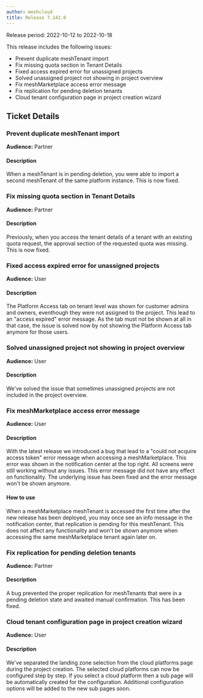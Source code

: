 ```yaml
---
author: meshcloud
title: Release 7.142.0
---
```


Release period: 2022-10-12 to 2022-10-18

This release includes the following issues:
* Prevent duplicate meshTenant import
* Fix missing quota section in Tenant Details
* Fixed access expired error for unassigned projects
* Solved unassigned project not showing in project overview
* Fix meshMarketplace access error message
* Fix replication for pending deletion tenants
* Cloud tenant configuration page in project creation wizard
<!--truncate-->

## Ticket Details
### Prevent duplicate meshTenant import
**Audience:** Partner<br>

#### Description
When a meshTenant is in pending deletion, you were able to import a second meshTenant of the same platform instance. This is now fixed.

### Fix missing quota section in Tenant Details
**Audience:** Partner<br>

#### Description
Previously, when you access the tenant details of a tenant with an existing quota request, the approval section of the requested quota was missing. This is now fixed.

### Fixed access expired error for unassigned projects
**Audience:** User<br>

#### Description
The Platform Access tab on tenant level was shown for customer admins and owners, eventhough they were not assigned to the project. This lead to an "access expired" error message. As the tab must not be shown at all in that case, the issue is solved now by not showing the Platform Access tab anymore for those users.

### Solved unassigned project not showing in project overview
**Audience:** User<br>

#### Description
We've solved the issue that sometimes unassigned projects are not included in the project overview.

### Fix meshMarketplace access error message
**Audience:** User<br>

#### Description
With the latest release we introduced a bug that lead to a "could not acquire access token" error message
when accessing a meshMarketplace. This error was shown in the notification center at the top right. All screens
were still working without any issues. This error message did not have any effect on functionality. The underlying
issue has been fixed and the error message won't be shown anymore.

#### How to use
When a meshMarketplace meshTenant is accessed the first time after the new release has been deployed, you may once see
an info message in the notification center, that replication is pending for this meshTenant. This does not affect any
functionality and won't be shown anymore when accessing the same meshMarketplace tenant again later on.

### Fix replication for pending deletion tenants
**Audience:** Partner<br>

#### Description
A bug prevented the proper replication for meshTenants that were in a 
pending deletion state and awaited manual confirmation. This has been fixed.

### Cloud tenant configuration page in project creation wizard
**Audience:** User<br>

#### Description
We've separated the landing zone selection from the cloud platforms page during the project creation. The selected cloud platforms can now be configured step by step. If you select a cloud platform then a sub page will be automatically created for the configuration. Additional configuration options will be added to the new sub pages soon.

